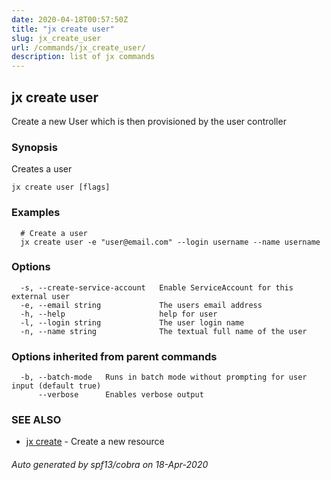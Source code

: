 ```yaml
---
date: 2020-04-18T00:57:50Z
title: "jx create user"
slug: jx_create_user
url: /commands/jx_create_user/
description: list of jx commands
---
```

## jx create user

Create a new User which is then provisioned by the user controller

### Synopsis

Creates a user

```
jx create user [flags]
```

### Examples

```
  # Create a user
  jx create user -e "user@email.com" --login username --name username
```

### Options

```
  -s, --create-service-account   Enable ServiceAccount for this external user
  -e, --email string             The users email address
  -h, --help                     help for user
  -l, --login string             The user login name
  -n, --name string              The textual full name of the user
```

### Options inherited from parent commands

```
  -b, --batch-mode   Runs in batch mode without prompting for user input (default true)
      --verbose      Enables verbose output
```

### SEE ALSO

* [jx create](/commands/jx_create/)	 - Create a new resource

###### Auto generated by spf13/cobra on 18-Apr-2020
